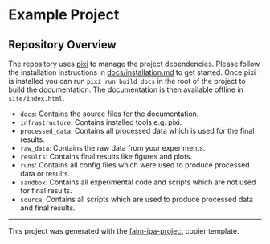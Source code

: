 # Example Project

## Repository Overview
The repository uses [pixi](https://pixi.sh) to manage the project dependencies.
Please follow the installation instructions in [docs/installation.md](docs/installation.md) to get started.
Once pixi is installed you can run `pixi run build_docs` in the root of the project to build the documentation.
The documentation is then available offline in `site/index.html`.

* `docs`: Contains the source files for the documentation.
* `infrastructure`: Contains installed tools e.g. pixi.
* `processed_data`: Contains all processed data which is used for the final results.
* `raw_data`: Contains the raw data from your experiments.
* `results`: Contains final results like figures and plots.
* `runs`: Contains all config files which were used to produce processed data or results.
* `sandbox`: Contains all experimental code and scripts which are not used for final results.
* `source`: Contains all scripts which are used to produce processed data and final results.

---
This project was generated with the [faim-ipa-project](https://fmi-faim.github.io/ipa-project-template/) copier template.
